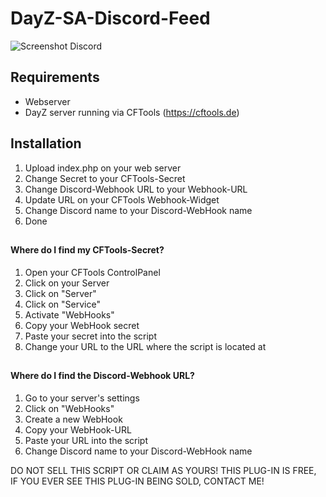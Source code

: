 # DayZ-SA-Discord-Feed

![Screenshot Discord](https://i.imgur.com/BrGIwkG.png)

## Requirements
* Webserver
* DayZ server running via CFTools (https://cftools.de)

## Installation

1. Upload index.php on your web server
2. Change Secret to your CFTools-Secret
3. Change Discord-Webhook URL to your Webhook-URL 
4. Update URL on your CFTools Webhook-Widget
5. Change Discord name to your Discord-WebHook name
6. Done
##

#### Where do I find my CFTools-Secret?
1. Open your CFTools ControlPanel
2. Click on your Server
3. Click on "Server"
4. Click on "Service"
5. Activate "WebHooks"
6. Copy your WebHook secret
7. Paste your secret into the script
8. Change your URL to the URL where the script is located at

##

#### Where do I find the Discord-Webhook URL?

1. Go to your server's settings
2. Click on "WebHooks"
3. Create a new WebHook
4. Copy your WebHook-URL
5. Paste your URL into the script
6. Change Discord name to your Discord-WebHook name


DO NOT SELL THIS SCRIPT OR CLAIM AS YOURS! THIS PLUG-IN IS FREE, IF YOU EVER SEE THIS PLUG-IN BEING SOLD, CONTACT ME!
